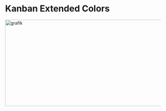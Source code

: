 # Kanban Extended Colors

<img width="792" height="279" alt="grafik" src="https://github.com/user-attachments/assets/f6954c6b-76ac-469a-9a16-fc1f26522dbd" />
